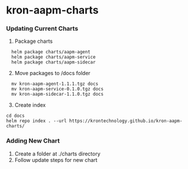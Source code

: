 # kron-aapm-charts


### Updating Current Charts
1. Package charts
```shell
  helm package charts/aapm-agent
  helm package charts/aapm-service
  helm package charts/aapm-sidecar
```
2. Move packages to /docs folder
```shell
  mv kron-aapm-agent-1.1.1.tgz docs
  mv kron-aapm-service-0.1.0.tgz docs
  mv kron-aapm-sidecar-1.1.0.tgz docs 
```
3. Create index
```shell
cd docs
helm repo index . --url https://krontechnology.github.io/kron-aapm-charts/
```

### Adding New Chart
1. Create a folder at ./charts directory
2. Follow update steps for new chart
